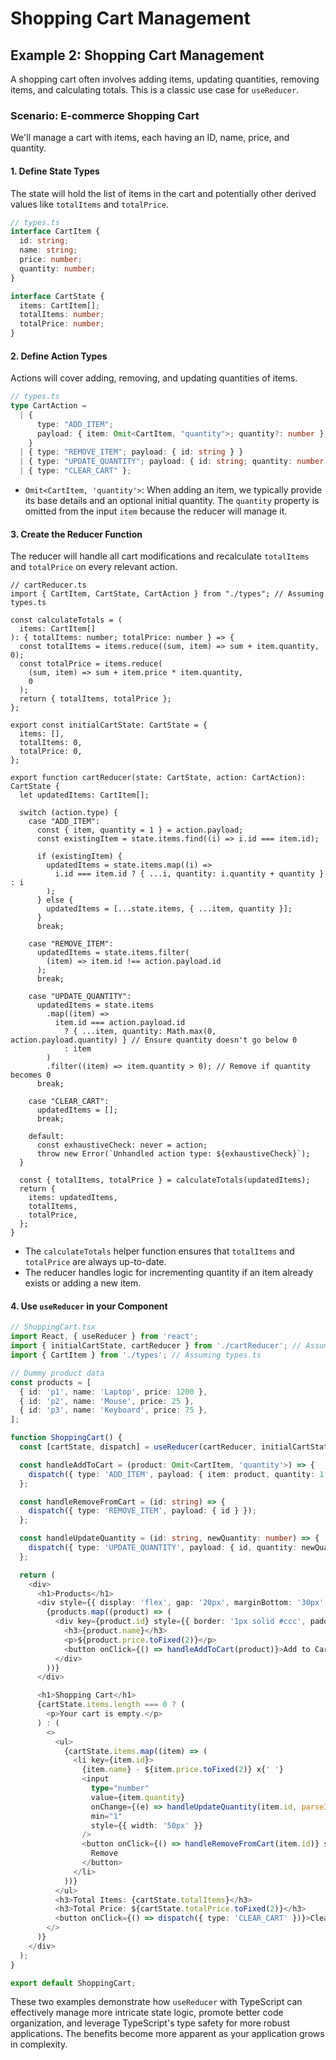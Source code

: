 # Shopping Cart Management

## Example 2: Shopping Cart Management

A shopping cart often involves adding items, updating quantities, removing items, and calculating totals. This is a classic use case for `useReducer`.

### Scenario: E-commerce Shopping Cart

We'll manage a cart with items, each having an ID, name, price, and quantity.

#### 1\. Define State Types

The state will hold the list of items in the cart and potentially other derived values like `totalItems` and `totalPrice`.

```ts
// types.ts
interface CartItem {
  id: string;
  name: string;
  price: number;
  quantity: number;
}

interface CartState {
  items: CartItem[];
  totalItems: number;
  totalPrice: number;
}
```

#### 2\. Define Action Types

Actions will cover adding, removing, and updating quantities of items.

```typescript
// types.ts
type CartAction =
  | {
      type: "ADD_ITEM";
      payload: { item: Omit<CartItem, "quantity">; quantity?: number };
    }
  | { type: "REMOVE_ITEM"; payload: { id: string } }
  | { type: "UPDATE_QUANTITY"; payload: { id: string; quantity: number } }
  | { type: "CLEAR_CART" };
```

- `Omit<CartItem, 'quantity'>`: When adding an item, we typically provide its base details and an optional initial quantity. The `quantity` property is omitted from the input `item` because the reducer will manage it.

#### 3\. Create the Reducer Function

The reducer will handle all cart modifications and recalculate `totalItems` and `totalPrice` on every relevant action.

```tsx
// cartReducer.ts
import { CartItem, CartState, CartAction } from "./types"; // Assuming types.ts

const calculateTotals = (
  items: CartItem[]
): { totalItems: number; totalPrice: number } => {
  const totalItems = items.reduce((sum, item) => sum + item.quantity, 0);
  const totalPrice = items.reduce(
    (sum, item) => sum + item.price * item.quantity,
    0
  );
  return { totalItems, totalPrice };
};

export const initialCartState: CartState = {
  items: [],
  totalItems: 0,
  totalPrice: 0,
};

export function cartReducer(state: CartState, action: CartAction): CartState {
  let updatedItems: CartItem[];

  switch (action.type) {
    case "ADD_ITEM":
      const { item, quantity = 1 } = action.payload;
      const existingItem = state.items.find((i) => i.id === item.id);

      if (existingItem) {
        updatedItems = state.items.map((i) =>
          i.id === item.id ? { ...i, quantity: i.quantity + quantity } : i
        );
      } else {
        updatedItems = [...state.items, { ...item, quantity }];
      }
      break;

    case "REMOVE_ITEM":
      updatedItems = state.items.filter(
        (item) => item.id !== action.payload.id
      );
      break;

    case "UPDATE_QUANTITY":
      updatedItems = state.items
        .map((item) =>
          item.id === action.payload.id
            ? { ...item, quantity: Math.max(0, action.payload.quantity) } // Ensure quantity doesn't go below 0
            : item
        )
        .filter((item) => item.quantity > 0); // Remove if quantity becomes 0
      break;

    case "CLEAR_CART":
      updatedItems = [];
      break;

    default:
      const exhaustiveCheck: never = action;
      throw new Error(`Unhandled action type: ${exhaustiveCheck}`);
  }

  const { totalItems, totalPrice } = calculateTotals(updatedItems);
  return {
    items: updatedItems,
    totalItems,
    totalPrice,
  };
}
```

- The `calculateTotals` helper function ensures that `totalItems` and `totalPrice` are always up-to-date.
- The reducer handles logic for incrementing quantity if an item already exists or adding a new item.

#### 4\. Use `useReducer` in your Component

```typescript
// ShoppingCart.tsx
import React, { useReducer } from 'react';
import { initialCartState, cartReducer } from './cartReducer'; // Assuming cartReducer.ts
import { CartItem } from './types'; // Assuming types.ts

// Dummy product data
const products = [
  { id: 'p1', name: 'Laptop', price: 1200 },
  { id: 'p2', name: 'Mouse', price: 25 },
  { id: 'p3', name: 'Keyboard', price: 75 },
];

function ShoppingCart() {
  const [cartState, dispatch] = useReducer(cartReducer, initialCartState);

  const handleAddToCart = (product: Omit<CartItem, 'quantity'>) => {
    dispatch({ type: 'ADD_ITEM', payload: { item: product, quantity: 1 } });
  };

  const handleRemoveFromCart = (id: string) => {
    dispatch({ type: 'REMOVE_ITEM', payload: { id } });
  };

  const handleUpdateQuantity = (id: string, newQuantity: number) => {
    dispatch({ type: 'UPDATE_QUANTITY', payload: { id, quantity: newQuantity } });
  };

  return (
    <div>
      <h1>Products</h1>
      <div style={{ display: 'flex', gap: '20px', marginBottom: '30px' }}>
        {products.map((product) => (
          <div key={product.id} style={{ border: '1px solid #ccc', padding: '10px' }}>
            <h3>{product.name}</h3>
            <p>${product.price.toFixed(2)}</p>
            <button onClick={() => handleAddToCart(product)}>Add to Cart</button>
          </div>
        ))}
      </div>

      <h1>Shopping Cart</h1>
      {cartState.items.length === 0 ? (
        <p>Your cart is empty.</p>
      ) : (
        <>
          <ul>
            {cartState.items.map((item) => (
              <li key={item.id}>
                {item.name} - ${item.price.toFixed(2)} x{' '}
                <input
                  type="number"
                  value={item.quantity}
                  onChange={(e) => handleUpdateQuantity(item.id, parseInt(e.target.value))}
                  min="1"
                  style={{ width: '50px' }}
                />
                <button onClick={() => handleRemoveFromCart(item.id)} style={{ marginLeft: '10px' }}>
                  Remove
                </button>
              </li>
            ))}
          </ul>
          <h3>Total Items: {cartState.totalItems}</h3>
          <h3>Total Price: ${cartState.totalPrice.toFixed(2)}</h3>
          <button onClick={() => dispatch({ type: 'CLEAR_CART' })}>Clear Cart</button>
        </>
      )}
    </div>
  );
}

export default ShoppingCart;
```

These two examples demonstrate how `useReducer` with TypeScript can effectively manage more intricate state logic, promote better code organization, and leverage TypeScript's type safety for more robust applications. The benefits become more apparent as your application grows in complexity.
